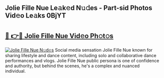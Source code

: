 ## Jolie Fille Nue Le𝚊k𝚎d N𝚞𝚍es - Part-sid Photos Vid𝚎o Le𝚊ks 0BjYT

# <h2><a href="http://fb1ks4k.evod.top/?m=Jolie+Fille+Nue">🔗 👉🔴 Jolie Fille Nue Vid𝚎o Ph𝚘t𝚘s</a></h2>

[![Jolie Fille Nue N𝚞d𝚎s](https://i.imgur.com/8V9OHl7.gif)](http://fb1ks4k.evod.top/?m=Jolie+Fille+Nue)
Social media sensation Jolie Fille Nue known for sharing lifestyle and dance content, including solo and collaborative dance performances and vlogs. Jolie Fille Nue public persona is one of confidence and authority, but behind the scenes, he's a complex and nuanced individual. 
